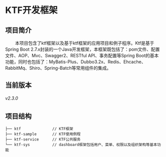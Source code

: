 # KTF开发框架

## 项目简介

        本项目包含了ktf框架以及基于ktf框架的应用项目和例子程序。Ktf是基于Spring Boot 2.7.x封装的一个Java开发框架，本框架既包括了：pom文件、配置文件、AOP、Mvc、Swagger2、RESTful API、事务配置等Spring Boot的基本功能，同时也包括了：MyBatis-Plus、Dubbo3.2x、Redis、Ehcache、RabbitMq、Shiro、Spring-Batch等常用组件的集成。

## 当前版本

###### v2.3.0

## 项目结构

```
├── ktf              // KTF框架
├── ktf-sample       // KTF使用例程
├── ktf-service      // KTF公共服务
└── ktf-sys          // dashboard框架包括用户、菜单、权限以及组织架构等基本功能
```
